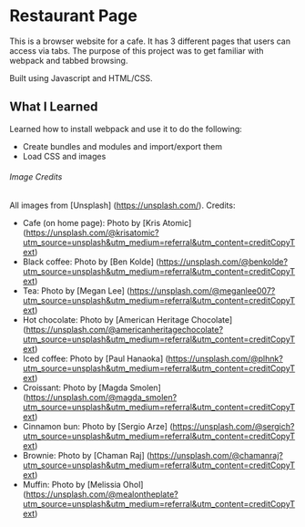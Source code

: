 # Restaurant Page

This is a browser website for a cafe. It has 3 different pages that users can access via tabs. The purpose of this project was to get familiar with webpack and tabbed browsing.

Built using Javascript and HTML/CSS.

## What I Learned

Learned how to install webpack and use it to do the following:
* Create bundles and modules and import/export them
* Load CSS and images

###### Image Credits
All images from [Unsplash] (https://unsplash.com/). Credits:
* Cafe (on home page): Photo by [Kris Atomic] (https://unsplash.com/@krisatomic?utm_source=unsplash&utm_medium=referral&utm_content=creditCopyText)
* Black coffee: Photo by [Ben Kolde] (https://unsplash.com/@benkolde?utm_source=unsplash&utm_medium=referral&utm_content=creditCopyText)
* Tea: Photo by [Megan Lee] (https://unsplash.com/@meganlee007?utm_source=unsplash&utm_medium=referral&utm_content=creditCopyText)
* Hot chocolate: Photo by [American Heritage Chocolate] (https://unsplash.com/@americanheritagechocolate?utm_source=unsplash&utm_medium=referral&utm_content=creditCopyText)
* Iced coffee: Photo by [Paul Hanaoka] (https://unsplash.com/@plhnk?utm_source=unsplash&utm_medium=referral&utm_content=creditCopyText)
* Croissant: Photo by [Magda Smolen] (https://unsplash.com/@magda_smolen?utm_source=unsplash&utm_medium=referral&utm_content=creditCopyText)
* Cinnamon bun: Photo by [Sergio Arze] (https://unsplash.com/@sergich?utm_source=unsplash&utm_medium=referral&utm_content=creditCopyText)
* Brownie: Photo by [Chaman Raj] (https://unsplash.com/@chamanraj?utm_source=unsplash&utm_medium=referral&utm_content=creditCopyText)
* Muffin: Photo by [Melissia Ohol] (https://unsplash.com/@mealontheplate?utm_source=unsplash&utm_medium=referral&utm_content=creditCopyText)